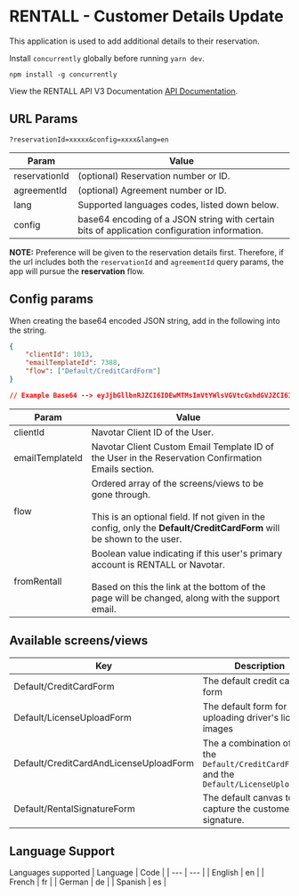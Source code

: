 # RENTALL - Customer Details Update

This application is used to add additional details to their reservation.

Install `concurrently` globally before running `yarn dev`.

`npm install -g concurrently`

View the RENTALL API V3 Documentation [API Documentation](https://api.apprentall.com/docs).

## URL Params

```
?reservationId=xxxxx&config=xxxx&lang=en
```

| Param         | Value                                                                                        |
| ------------- | -------------------------------------------------------------------------------------------- |
| reservationId | (optional) Reservation number or ID.                                                         |
| agreementId   | (optional) Agreement number or ID.                                                           |
| lang          | Supported languages codes, listed down below.                                                |
| config        | base64 encoding of a JSON string with certain bits of application configuration information. |

**NOTE:** Preference will be given to the reservation details first. Therefore, if the url includes both the `reservationId` and `agreementId` query params, the app will pursue the **reservation** flow.

## Config params

When creating the base64 encoded JSON string, add in the following into the string.

```json
{
	"clientId": 1013,
	"emailTemplateId": 7388,
	"flow": ["Default/CreditCardForm"]
}

// Example Base64 --> eyJjbGllbnRJZCI6IDEwMTMsImVtYWlsVGVtcGxhdGVJZCI6IDczODgsImZsb3ciOiBbIkRlZmF1bHQvQ3JlZGl0Q2FyZEZvcm0iXX0=
```

| Param           | Value                                                                                                                                                                                       |
| --------------- | ------------------------------------------------------------------------------------------------------------------------------------------------------------------------------------------- |
| clientId        | Navotar Client ID of the User.                                                                                                                                                              |
| emailTemplateId | Navotar Client Custom Email Template ID of the User in the Reservation Confirmation Emails section.                                                                                         |
| flow            | Ordered array of the screens/views to be gone through. <br /><br /> This is an optional field. If not given in the config, only the **Default/CreditCardForm** will be shown to the user.   |
| fromRentall     | Boolean value indicating if this user's primary account is RENTALL or Navotar. <br /><br /> Based on this the link at the bottom of the page will be changed, along with the support email. |

## Available screens/views

| Key                                    | Description                                                                                |
| -------------------------------------- | ------------------------------------------------------------------------------------------ |
| Default/CreditCardForm                 | The default credit card form                                                               |
| Default/LicenseUploadForm              | The default form for uploading driver's license images                                     |
| Default/CreditCardAndLicenseUploadForm | The a combination of both the `Default/CreditCardForm` and the `Default/LicenseUploadForm` |
| Default/RentalSignatureForm            | The default canvas to capture the customer's signature.                                    |

## Language Support

Languages supported
| Language | Code |
| --- | --- |
| English | en |
| French | fr |
| German | de |
| Spanish | es |

